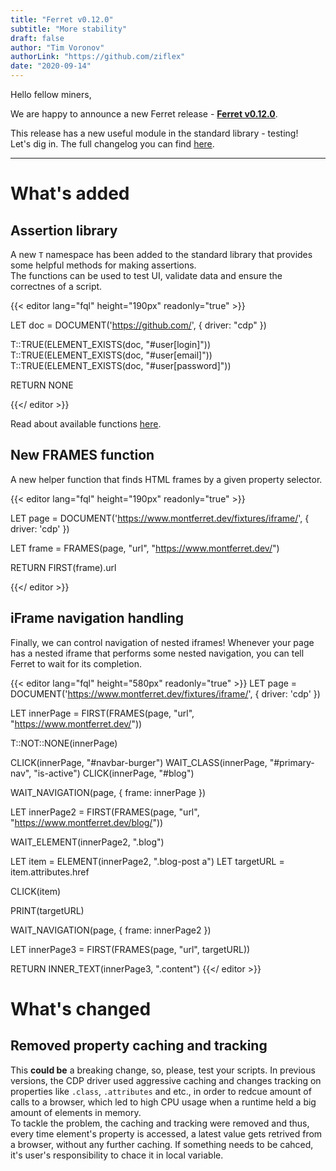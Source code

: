 ```yaml
---
title: "Ferret v0.12.0"
subtitle: "More stability"
draft: false
author: "Tim Voronov"
authorLink: "https://github.com/ziflex"
date: "2020-09-14"
---
```


Hello fellow miners,

We are happy to announce a new Ferret release - **[Ferret v0.12.0](https://github.com/MontFerret/ferret/releases/tag/v0.12.0)**.    

This release has a new useful module in the standard library - testing!   
Let's dig in. The full changelog you can find [here](https://github.com/MontFerret/ferret/blob/master/CHANGELOG.md#0120).

---


# What's added
## Assertion library
A new ``T`` namespace has been added to the standard library that provides some helpful methods for making assertions.     
The functions can be used to test UI, validate data and ensure the correctnes of a script.

{{< editor lang="fql" height="190px" readonly="true" >}}

LET doc = DOCUMENT('https://github.com/', { driver: "cdp" })

T::TRUE(ELEMENT_EXISTS(doc, "#user[login]"))
T::TRUE(ELEMENT_EXISTS(doc, "#user[email]"))
T::TRUE(ELEMENT_EXISTS(doc, "#user[password]"))

RETURN NONE

{{</ editor >}}

Read about available functions [here](https://www.montferret.dev/docs/stdlib/testing).

## New FRAMES function
A new helper function that finds HTML frames by a given property selector.

{{< editor lang="fql" height="190px" readonly="true" >}}

LET page = DOCUMENT('https://www.montferret.dev/fixtures/iframe/', {
    driver: 'cdp'
})

LET frame = FRAMES(page, "url", "https://www.montferret.dev/")

RETURN FIRST(frame).url

{{</ editor >}}

## iFrame navigation handling
Finally, we can control navigation of nested iframes! Whenever your page has a nested iframe that performs some nested navigation, you can tell Ferret to wait for its completion.

{{< editor lang="fql" height="580px" readonly="true" >}}
LET page = DOCUMENT('https://www.montferret.dev/fixtures/iframe/', {
    driver: 'cdp'
})

LET innerPage = FIRST(FRAMES(page, "url", "https://www.montferret.dev/"))

T::NOT::NONE(innerPage)

CLICK(innerPage, "#navbar-burger")
WAIT_CLASS(innerPage, "#primary-nav", "is-active")
CLICK(innerPage, "#blog")

WAIT_NAVIGATION(page, {
    frame: innerPage
})

LET innerPage2 = FIRST(FRAMES(page, "url", "https://www.montferret.dev/blog/"))

WAIT_ELEMENT(innerPage2, ".blog")

LET item = ELEMENT(innerPage2, ".blog-post a")
LET targetURL = item.attributes.href

CLICK(item)

PRINT(targetURL)

WAIT_NAVIGATION(page, {
	frame: innerPage2
})

LET innerPage3 = FIRST(FRAMES(page, "url", targetURL))

RETURN INNER_TEXT(innerPage3, ".content")
{{</ editor >}}

# What's changed
## Removed property caching and tracking
This **could be** a breaking change, so, please, test your scripts. 
In previous versions, the CDP driver used aggressive caching and changes tracking on properties like ``.class``, ``.attributes`` and etc., in order to redcue amount of calls to a browser, which led to high CPU usage when a runtime held a big amount of elements in memory.   
To tackle the problem, the caching and tracking were removed and thus, every time element's property is accessed, a latest value gets retrived from a browser, without any further caching. If something needs to be cahced, it's user's responsibility to chace it in local variable.
